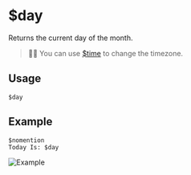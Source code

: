 # $day
Returns the current day of the month.
> 🧙‍♂️ You can use [$time](https://nilpointer-software.github.io/bdfd-wiki/bdscript/time.html) to change the timezone.
## Usage
```
$day
```

## Example
```
$nomention
Today Is: $day
```

![Example](https://user-images.githubusercontent.com/69215413/122829655-45fc2c80-d2b5-11eb-96ce-39a7baeaef52.png)
